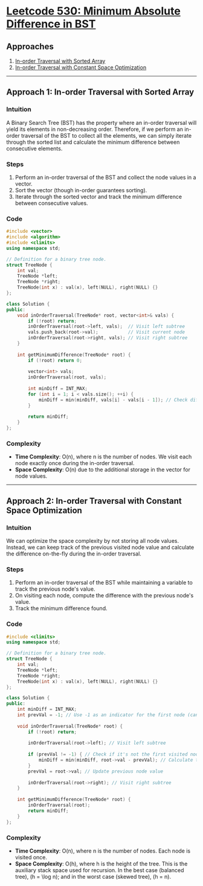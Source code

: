 # [Leetcode 530: Minimum Absolute Difference in BST](https://leetcode.com/problems/minimum-absolute-difference-in-bst/)

## Approaches
1. [In-order Traversal with Sorted Array](#approach-1)
2. [In-order Traversal with Constant Space Optimization](#approach-2)

---

## Approach 1: In-order Traversal with Sorted Array

### Intuition
A Binary Search Tree (BST) has the property where an in-order traversal will yield its elements in non-decreasing order. Therefore, if we perform an in-order traversal of the BST to collect all the elements, we can simply iterate through the sorted list and calculate the minimum difference between consecutive elements.

### Steps
1. Perform an in-order traversal of the BST and collect the node values in a vector.
2. Sort the vector (though in-order guarantees sorting).
3. Iterate through the sorted vector and track the minimum difference between consecutive values.

### Code
```cpp
#include <vector>
#include <algorithm>
#include <climits>
using namespace std;

// Definition for a binary tree node.
struct TreeNode {
    int val;
    TreeNode *left;
    TreeNode *right;
    TreeNode(int x) : val(x), left(NULL), right(NULL) {}
};

class Solution {
public:
    void inOrderTraversal(TreeNode* root, vector<int>& vals) {
        if (!root) return;
        inOrderTraversal(root->left, vals);  // Visit left subtree
        vals.push_back(root->val);           // Visit current node
        inOrderTraversal(root->right, vals); // Visit right subtree
    }
    
    int getMinimumDifference(TreeNode* root) {
        if (!root) return 0;
        
        vector<int> vals;
        inOrderTraversal(root, vals);
        
        int minDiff = INT_MAX;
        for (int i = 1; i < vals.size(); ++i) {
            minDiff = min(minDiff, vals[i] - vals[i - 1]); // Check difference with previous element
        }
        
        return minDiff;
    }
};
```

### Complexity
- **Time Complexity**: O(n), where n is the number of nodes. We visit each node exactly once during the in-order traversal.
- **Space Complexity**: O(n) due to the additional storage in the vector for node values.

---

## Approach 2: In-order Traversal with Constant Space Optimization

### Intuition
We can optimize the space complexity by not storing all node values. Instead, we can keep track of the previous visited node value and calculate the difference on-the-fly during the in-order traversal.

### Steps
1. Perform an in-order traversal of the BST while maintaining a variable to track the previous node's value.
2. On visiting each node, compute the difference with the previous node's value.
3. Track the minimum difference found.

### Code
```cpp
#include <climits>
using namespace std;

// Definition for a binary tree node.
struct TreeNode {
    int val;
    TreeNode *left;
    TreeNode *right;
    TreeNode(int x) : val(x), left(NULL), right(NULL) {}
};

class Solution {
public:
    int minDiff = INT_MAX;
    int prevVal = -1; // Use -1 as an indicator for the first node (can use any invalid/flag value)
    
    void inOrderTraversal(TreeNode* root) {
        if (!root) return;
        
        inOrderTraversal(root->left); // Visit left subtree
        
        if (prevVal != -1) { // Check if it's not the first visited node
            minDiff = min(minDiff, root->val - prevVal); // Calculate the difference
        }
        prevVal = root->val; // Update previous node value
        
        inOrderTraversal(root->right); // Visit right subtree
    }
    
    int getMinimumDifference(TreeNode* root) {
        inOrderTraversal(root);
        return minDiff;
    }
};
```

### Complexity
- **Time Complexity**: O(n), where n is the number of nodes. Each node is visited once.
- **Space Complexity**: O(h), where h is the height of the tree. This is the auxiliary stack space used for recursion. In the best case (balanced tree), \(h = \log n\); and in the worst case (skewed tree), \(h = n\).

